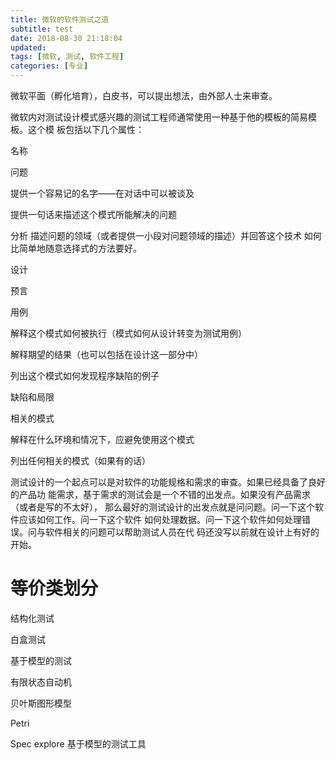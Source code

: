 ```yaml
---
title: 微软的软件测试之道
subtitle: test
date: 2018-08-30 21:18:04
updated:
tags: [微软, 测试, 软件工程]
categories: [专业]
---
```


微软平面（孵化培育），白皮书，可以提出想法，由外部人士来审查。

微软内对测试设计模式感兴趣的测试工程师通常使用一种基于他的模板的简易模板。这个模 板包括以下几个属性：

名称

问题

提供一个容易记的名字——在对话中可以被谈及

提供一句话来描述这个模式所能解决的问题

分析 描述问题的领域（或者提供一小段对问题领域的描述）并回答这个技术 如何比简单地随意选择式的方法要好。

设计

预言

用例

解释这个模式如何被执行（模式如何从设计转变为测试用例）

解释期望的结果（也可以包括在设计这一部分中）

列出这个模式如何发现程序缺陷的例子

缺陷和局限

相关的模式

解释在什么环境和情况下，应避免使用这个模式

列出任何相关的模式（如果有的话）


测试设计的一个起点可以是对软件的功能规格和需求的审查。如果已经具备了良好的产品功 能需求，基于需求的测试会是一个不错的出发点。如果没有产品需求（或者是写的不太好）， 那么最好的测试设计的出发点就是问问题。问一下这个软件应该如何工作。问一下这个软件 如何处理数据。问一下这个软件如何处理错误。问与软件相关的问题可以帮助测试人员在代 码还没写以前就在设计上有好的开始。


# 等价类划分

结构化测试 

白盒测试

基于模型的测试

有限状态自动机

贝叶斯图形模型

Petri

Spec explore 基于模型的测试工具